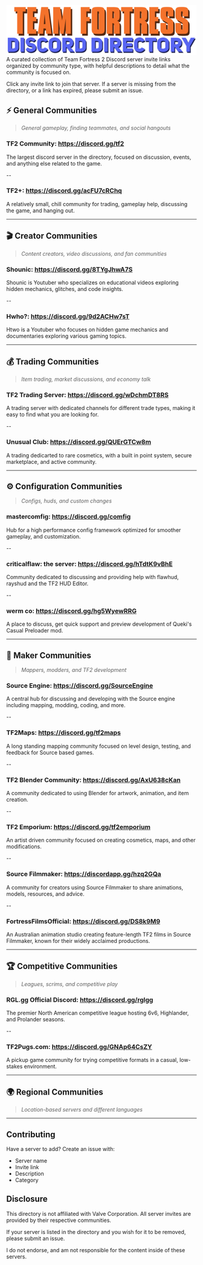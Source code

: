 ![alt text](logo.png)
A curated collection of Team Fortress 2 Discord server invite links organized by community type, with helpful descriptions to detail what the community is focused on.

Click any invite link to join that server. If a server is missing from the directory, or a link has expired, please submit an issue.

## ⚡ General Communities
> *General gameplay, finding teammates, and social hangouts*

### **TF2 Community:** https://discord.gg/tf2  
The largest discord server in the directory, focused on discussion, events, and anything else related to the game.

--

### **TF2+:** https://discord.gg/acFU7cRChq  
A relatively small, chill community for trading, gameplay help, discussing the game, and hanging out.

---

## 🎬 Creator Communities
> *Content creators, video discussions, and fan communities*

### **Shounic:** https://discord.gg/8TYgJhwA7S  
Shounic is Youtuber who specializes on educational videos exploring hidden mechanics, glitches, and code insights.

--

### **Hwho?:** https://discord.gg/9d2ACHw7sT
Htwo is a Youtuber who focuses on hidden game mechanics and documentaries exploring various gaming topics.

---

## 💰 Trading Communities
> *Item trading, market discussions, and economy talk*

### **TF2 Trading Server:** https://discord.gg/wDchmDT8RS
A trading server with dedicated channels for different trade types, making it easy to find what you are looking for.

--

### **Unusual Club:** https://discord.gg/QUErGTCw8m  
A trading dedicarted to rare cosmetics, with a built in point system, secure marketplace, and active community.

---

## ⚙️ Configuration Communities
> *Configs, huds, and custom changes*

### **mastercomfig:** https://discord.gg/comfig  
Hub for a high performance config framework optimized for smoother gameplay, and customization.

--

### **criticalflaw: the server:** https://discord.gg/hTdtK9vBhE 
Community dedicated to discussing and providing help with flawhud, rayshud and the TF2 HUD Editor.

--

### **werm co:** https://discord.gg/hg5WyewRRG
A place to discuss, get quick support and preview development of Queki's Casual Preloader mod.

---

## 🎨 Maker Communities
> *Mappers, modders, and TF2 development*

### **Source Engine:** https://discord.gg/SourceEngine  
A central hub for discussing and developing with the Source engine including mapping, modding, coding, and more.

--

### **TF2Maps:** https://discord.gg/tf2maps  
A long standing mapping community focused on level design, testing, and feedback for Source based games.

--

### **TF2 Blender Community:** https://discord.gg/AxU638cKan  
A community dedicated to using Blender for artwork, animation, and item creation.

--

### **TF2 Emporium:** https://discord.gg/tf2emporium  
An artist driven community focused on creating cosmetics, maps, and other modifications.

--

### **Source Filmmaker:** https://discordapp.gg/hzq2GQa  
A community for creators using Source Filmmaker to share animations, models, resources, and advice.

--

### **FortressFilmsOfficial:** https://discord.gg/DS8k9M9
An Australian animation studio creating feature-length TF2 films in Source Filmmaker, known for their widely acclaimed productions.

---

## 🏆 Competitive Communities
> *Leagues, scrims, and competitive play*

### **RGL.gg Official Discord:** https://discord.gg/rglgg
The premier North American competitive league hosting 6v6, Highlander, and Prolander seasons.

--

### **TF2Pugs.com:** https://discord.gg/GNAp64CsZY
A pickup game community for trying competitive formats in a casual, low-stakes environment.


---

## 🌍 Regional Communities
> *Location-based servers and different languages*

---

## Contributing
Have a server to add? Create an issue with:
- Server name
- Invite link
- Description
- Category

## Disclosure
This directory is not affiliated with Valve Corporation. All server invites are provided by their respective communities. 

If your server is listed in the directory and you wish for it to be removed, please submit an issue.

I do not endorse, and am not responsible for the content inside of these servers.

